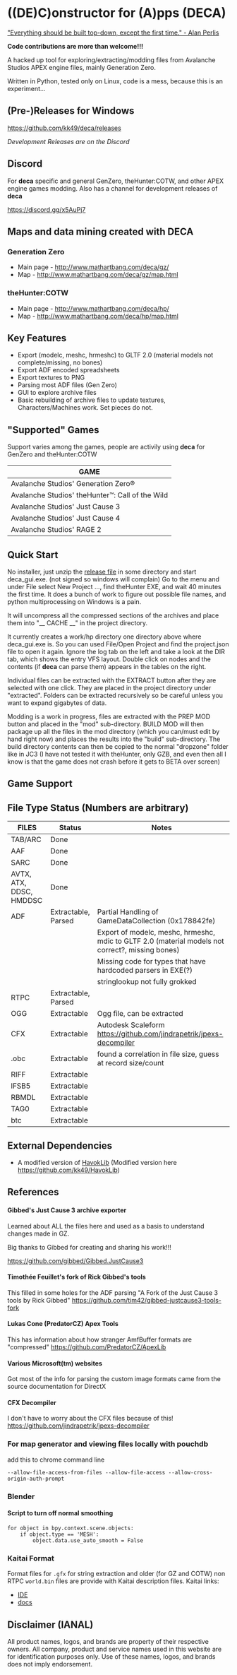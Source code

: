 # ((DE)C)onstructor for (A)pps (DECA)

["Everything should be built top-down, except the first time." - Alan Perlis](http://www.cs.yale.edu/homes/perlis-alan/quotes.html)

**Code contributions are more than welcome!!!**

A hacked up tool for exploring/extracting/modding files from Avalanche Studios APEX engine files, 
mainly Generation Zero.

Written in Python, tested only on Linux, code is a mess, because this is an experiment...

## (Pre-)Releases for Windows
https://github.com/kk49/deca/releases

*Development Releases are on the Discord*

## Discord
For **deca** specific and general GenZero, theHunter:COTW, and other APEX engine games modding.
Also has a channel for development releases of **deca**

https://discord.gg/x5AuPj7

## Maps and data mining created with DECA
### Generation Zero
* Main page - http://www.mathartbang.com/deca/gz/
* Map - http://www.mathartbang.com/deca/gz/map.html

### theHunter:COTW
* Main page - http://www.mathartbang.com/deca/hp/
* Map - http://www.mathartbang.com/deca/hp/map.html

## Key Features
* Export (modelc, meshc, hrmeshc) to GLTF 2.0 (material models not complete/missing, no bones)
* Export ADF encoded spreadsheets
* Export textures to PNG
* Parsing most ADF files (Gen Zero)
* GUI to explore archive files
* Basic rebuilding of archive files to update textures, Characters/Machines work. Set pieces do not.

## "Supported" Games
Support varies among the games, people are activily using **deca** for GenZero and theHunter:COTW

|GAME|
|---|
|Avalanche Studios' Generation Zero®|
|Avalanche Studios' theHunter™: Call of the Wild|
|Avalanche Studios' Just Cause 3|
|Avalanche Studios' Just Cause 4|
|Avalanche Studios' RAGE 2|

## Quick Start
No installer, just unzip the [release file](https://github.com/kk49/deca/releases) in some directory and start deca_gui.exe. (not signed so windows will complain)
Go to the menu and under File select New Project ..., find theHunter EXE, and wait 40 minutes the first time.
It does a bunch of work to figure out possible file names, and python multiprocessing on Windows is a pain.

It will uncompress all the compressed sections of the archives and place them into "__ CACHE __" in the project 
directory.

It currently creates a work/hp directory one directory above where deca_gui.exe is. So you can used File/Open Project 
and find the project.json file to open it again. Ignore the log tab on the left and take a look at the DIR tab, which 
shows the entry VFS layout. Double click on nodes and the contents (if **deca** can parse them) appears in the tables on 
the right.

Individual files can be extracted with the EXTRACT button after they are selected with one click. They are placed in 
the project directory under "extracted". Folders can be extracted recursively so be careful unless you want to expand 
gigabytes of data.

Modding is a work in progress, files are extracted with the PREP MOD button and placed in the "mod" sub-directory.
BUILD MOD will then package up all the files in the mod directory (which you can/must edit by hand right now) and 
places the results into the "build" sub-directory. The build directory contents can then be copied to the normal 
"dropzone" folder like in JC3 (I have not tested it with theHunter, only GZB, and even then all I know is that the 
game does not crash before it gets to BETA over screen)

## Game Support

## File Type Status (Numbers are arbitrary)
|FILES|Status|Notes|
|-----|-----------|-----|
|TAB/ARC|Done| |
|AAF| Done|  |
|SARC| Done|  |
|AVTX, ATX, DDSC, HMDDSC| Done |  |
|ADF| Extractable, Parsed | Partial Handling of GameDataCollection (0x178842fe)|
| |  | Export of modelc, meshc, hrmeshc, mdic to GLTF 2.0 (material models not correct?, missing bones) |
| |  | Missing code for types that have hardcoded parsers in EXE(?) |
| |  | stringlookup not fully grokked |
|RTPC|  Extractable, Parsed |  |
|OGG| Extractable | Ogg file, can be extracted |
|CFX|  Extractable | Autodesk Scaleform https://github.com/jindrapetrik/jpexs-decompiler |
|.obc|  Extractable | found a correlation in file size, guess at record size/count |
|RIFF|  Extractable |  |
|lFSB5|  Extractable |  |
|RBMDL| Extractable |  |
|TAG0|  Extractable |  |
|btc|  Extractable |  |

## External Dependencies
* A modified version of [HavokLib](https://github.com/PredatorCZ/HavokLib) (Modified version here https://github.com/kk49/HavokLib)
 
## References

#### Gibbed's Just Cause 3 archive exporter
Learned about ALL the files here and used as a basis to understand changes made in GZ.

Big thanks to Gibbed for creating and sharing his work!!!

https://github.com/gibbed/Gibbed.JustCause3

#### Timothée Feuillet's fork of Rick Gibbed's tools
This filled in some holes for the ADF parsing
"A Fork of the Just Cause 3 tools by Rick Gibbed" 
https://github.com/tim42/gibbed-justcause3-tools-fork

#### Lukas Cone (PredatorCZ) Apex Tools
This has information about how stranger AmfBuffer formats are "compressed"
https://github.com/PredatorCZ/ApexLib

#### Various Microsoft(tm) websites
Got most of the info for parsing the custom image formats came from the source documentation for DirectX

#### CFX Decompiler
I don't have to worry about the CFX files because of this!
https://github.com/jindrapetrik/jpexs-decompiler

### For map generator and viewing files locally with pouchdb
add this to chrome command line 
```
--allow-file-access-from-files --allow-file-access --allow-cross-origin-auth-prompt
```

### Blender
#### Script to turn off normal smoothing
```
for object in bpy.context.scene.objects:
    if object.type == 'MESH': 
        object.data.use_auto_smooth = False
```

### Kaitai Format
Format files for `.gfx` for string extraction and older (for GZ and COTW) non RTPC `world.bin` files are provide with 
Kaitai description files. Kaitai links:
* [IDE](https://ide.kaitai.io/)
* [docs](http://doc.kaitai.io/user_guide.html)  


## Disclaimer (IANAL)
All product names, logos, and brands are property of their respective owners. All company, product and service names used in this website are for identification purposes only. Use of these names, logos, and brands does not imply endorsement.
